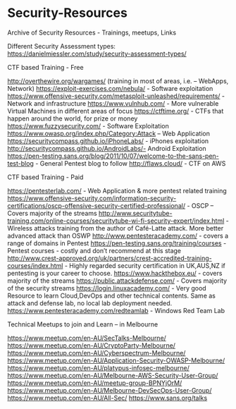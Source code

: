 # Security-Resources
Archive of Security Resources - Trainings, meetups, Links

Different Security Assessment types:  https://danielmiessler.com/study/security-assessment-types/

CTF based Training - Free

http://overthewire.org/wargames/ (training in most of areas, i.e. – WebApps, Network)
https://exploit-exercises.com/nebula/ - Software exploitation
https://www.offensive-security.com/metasploit-unleashed/requirements/ - Network and infrastructure
https://www.vulnhub.com/ - More vulnerable Virtual Machines in different areas of focus
https://ctftime.org/ - CTFs that happen around the world, for prize or money
https://www.fuzzysecurity.com/ - Software Exploitation
https://www.owasp.org/index.php/Category:Attack – Web Application
https://securitycompass.github.io/iPhoneLabs/ - iPhones exploitation
http://securitycompass.github.io/AndroidLabs/- Android Exploitation
https://pen-testing.sans.org/blog/2011/10/07/welcome-to-the-sans-pen-test-blog - General Pentest blog to follow
http://flaws.cloud/ - CTF on AWS

CTF based Training - Paid

https://pentesterlab.com/ - Web Application & more pentest related training
https://www.offensive-security.com/information-security-certifications/oscp-offensive-security-certified-professional/ - OSCP – Covers majority of the streams
http://www.securitytube-training.com/online-courses/securitytube-wi-fi-security-expert/index.html - Wireless attacks training from the author of Café-Latte attack. More better advanced attack than OSWP
http://www.pentesteracademy.com/ - covers a range of domains in Pentest
https://pen-testing.sans.org/training/courses - Pentest courses - costly and don’t recommend at this stage
http://www.crest-approved.org/uk/partners/crest-accredited-training-courses/index.html - Highly regarded security certification in UK,AUS,NZ if pentesting is your career to choose.
https://www.hackthebox.eu/ - covers majority of the streams
https://public.attackdefense.com/ - Covers majority of the security streams
https://login.linuxacademy.com/ - Very good Resource to learn Cloud,DevOps and other technical contents. Same as attack and defense lab, no local lab deployment needed.
https://www.pentesteracademy.com/redteamlab - Windows Red Team Lab

Technical Meetups to join and Learn – in Melbourne

https://www.meetup.com/en-AU/SecTalks-Melbourne/
https://www.meetup.com/en-AU/CryptoParty-Melbourne/
https://www.meetup.com/en-AU/Cyberspectrum-Melbourne/
https://www.meetup.com/en-AU/Application-Security-OWASP-Melbourne/
https://www.meetup.com/en-AU/platypus-infosec-melbourne/
https://www.meetup.com/en-AU/Melbourne-AWS-Security-User-Group/
https://www.meetup.com/en-AU/meetup-group-BPNYjOrM/
https://www.meetup.com/en-AU/Melbourne-DevSecOps-User-Group/
https://www.meetup.com/en-AU/All-Sec/
https://www.sans.org/talks
